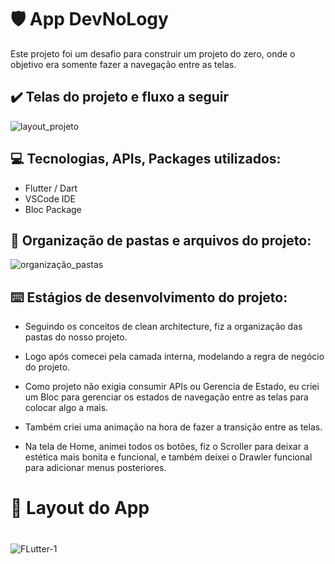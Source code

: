 # :shield: App DevNoLogy

Este projeto foi um desafio para construir um projeto do zero, onde o objetivo era somente fazer a navegação entre as telas.

## :heavy_check_mark: Telas do projeto e fluxo a seguir

![layout_projeto](https://user-images.githubusercontent.com/41458938/167051850-b56fd1d8-4526-4a67-be19-4683559eba69.png)
  
## :computer: Tecnologias, APIs, Packages utilizados:
  
  * Flutter / Dart
  * VSCode IDE
  * Bloc Package
  

## :file_folder: Organização de pastas e arquivos do projeto:

![organização_pastas](https://user-images.githubusercontent.com/41458938/167051848-b36dd23f-8147-4ee1-ae3e-8a3ed4fd0d4b.png)

  
## :keyboard: Estágios de desenvolvimento do projeto:

  - Seguindo os conceitos de clean architecture, fiz a organização das pastas do nosso projeto.

  - Logo após comecei pela camada interna, modelando a regra de negócio do projeto.
  
  - Como projeto não exigia consumir APIs ou Gerencia de Estado, eu criei um Bloc para gerenciar os estados de navegação entre as telas para colocar algo a mais.
  
  - Também criei uma animação na hora de fazer a transição entre as telas.
  
  - Na tela de Home, animei todos os botões, fiz o Scroller para deixar a estética mais bonita e funcional, e também deixei o Drawler funcional para adicionar menus posteriores.  
  
##

 # :iphone: Layout do App
  
  
 
   
  #
  
  ![FLutter-1](https://user-images.githubusercontent.com/41458938/161364495-d0dbe155-75f3-4a03-a58f-307d9212b8aa.png)



